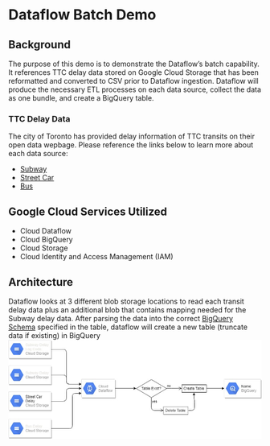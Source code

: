 # Dataflow Batch Demo

## Background

The purpose of this demo is to demonstrate the Dataflow’s batch capability. It references TTC delay data stored on Google Cloud Storage that has been reformatted and converted to CSV prior to Dataflow ingestion.  Dataflow will produce the necessary ETL processes on each data source, collect the data as one bundle, and create a BigQuery table. 

### TTC Delay Data

The city of Toronto has provided delay information of TTC transits on their open data wepbage. Please reference the links below to learn more about each data source:
* [Subway](https://www.toronto.ca/city-government/data-research-maps/open-data/open-data-catalogue/transportation/#917dd033-1fe5-4ba8-04ca-f683eec89761)
* [Street Car](https://www.toronto.ca/city-government/data-research-maps/open-data/open-data-catalogue/transportation/#e8f359f0-2f47-3058-bf64-6ec488de52da)
* [Bus](https://www.toronto.ca/city-government/data-research-maps/open-data/open-data-catalogue/transportation/#bb967f18-8d90-defc-2946-db3543648bd6)

## Google Cloud Services Utilized
* Cloud Dataflow
* Cloud BigQuery
* Cloud Storage
* Cloud Identity and Access Management (IAM)

## Architecture

Dataflow looks at 3 different blob storage locations to read each transit delay data plus an additional blob that contains mapping needed for the Subway delay data.  After parsing the data into the correct [BigQuery Schema](src/main/resources/TransitDelaySchema.json) specified in the table, dataflow will create a new table (truncate data if existing) in BigQuery
![alt text](src/main/resources/images/batch-dataflow-demo.jpg)